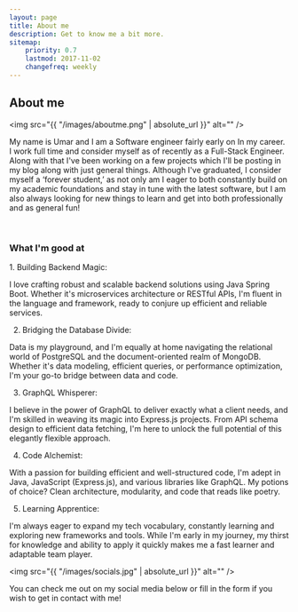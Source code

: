 ```yaml
---
layout: page
title: About me
description: Get to know me a bit more.
sitemap:
    priority: 0.7
    lastmod: 2017-11-02
    changefreq: weekly
---
```

## About me

<span class="image left"><img src="{{ "/images/aboutme.png" | absolute_url }}" alt="" /></span>

My name is Umar and I am a Software engineer fairly early on In my career. I work full time and consider myself as of recently as a Full-Stack Engineer. Along with that I've been working on a few projects which I'll be posting in my blog along with just general things. Although I've graduated, I consider myself a ‘forever student,’ as not only am I eager to both constantly build on my academic foundations and stay in tune with the latest software, but I am also always looking for new things to learn and get into both professionally and as general fun!

<br>

### What I'm good at
<div class="box">
  <p>
  1. Building Backend Magic:

I love crafting robust and scalable backend solutions using Java Spring Boot. Whether it's microservices architecture or RESTful APIs, I'm fluent in the language and framework, ready to conjure up efficient and reliable services.

2. Bridging the Database Divide:

Data is my playground, and I'm equally at home navigating the relational world of PostgreSQL and the document-oriented realm of MongoDB. Whether it's data modeling, efficient queries, or performance optimization, I'm your go-to bridge between data and code.

3. GraphQL Whisperer:

I believe in the power of GraphQL to deliver exactly what a client needs, and I'm skilled in weaving its magic into Express.js projects. From API schema design to efficient data fetching, I'm here to unlock the full potential of this elegantly flexible approach.

4. Code Alchemist:

With a passion for building efficient and well-structured code, I'm adept in Java, JavaScript (Express.js), and various libraries like GraphQL. My potions of choice? Clean architecture, modularity, and code that reads like poetry.

5. Learning Apprentice:

I'm always eager to expand my tech vocabulary, constantly learning and exploring new frameworks and tools. While I'm early in my journey, my thirst for knowledge and ability to apply it quickly makes me a fast learner and adaptable team player.
  </p>
</div>

<span class="image left"><img src="{{ "/images/socials.jpg" | absolute_url }}" alt="" /></span>

You can check me out on my social media below or fill in the form if you wish to get in contact with me!
